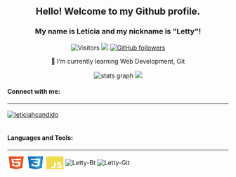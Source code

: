 <div align="center">
<h2>Hello! Welcome to my Github profile.</h2>
<h3>My name is Letícia and my nickname is "Letty"!</h3>
 
![Visitors](https://komarev.com/ghpvc/?username=leticiahcandido&color=blue)
[<img src="https://img.shields.io/static/v1?message=LinkedIn&logo=linkedin&label=&color=0077B5&logoColor=white&labelColor=&style=for-the-badge)">](https://www.linkedin.com/in/leticiahcandido)
[![GitHub followers](https://img.shields.io/github/followers/leticiahcandido.svg?style=social&label=Follow)](https://github.com/leticiahcandido?tab=followers)
  
 🌱 I’m currently learning Web Development, Git 
 </div>
 
<div align="center">
    <img src="https://github-readme-stats.vercel.app/api?hide_title=false&hide_rank=false&show_icons=true&include_all_commits=true&count_private=true&disable_animations=false&theme=dark&locale=en&hide_border=false&username=leticiahcandido" alt="stats graph" width="425px"/>
    <img src="https://github-readme-stats.vercel.app/api/top-langs/?username=leticiahcandido&theme=dark&locale=en&layout=compact&hide=python"/>
</div>
 
<div>
<h4>Connect with me:</h4>
  <hr>
  <a href="https://linkedin.com/in/leticiahcandido" target="blank"><img align="center" src="https://cdn.jsdelivr.net/gh/devicons/devicon/icons/linkedin/linkedin-original.svg" alt="leticiahcandido" height="30" width="40"/></a>
</div>
  
<div style="display: inline_block"><br>
  <h4>Languages and Tools:</h4>
  <hr>
  <img align="center" alt="Letty-HTML" height="30" width="40" src="https://raw.githubusercontent.com/devicons/devicon/master/icons/html5/html5-original.svg">
  <img align="center" alt="Letty-CSS" height="30" width="40" src="https://raw.githubusercontent.com/devicons/devicon/master/icons/css3/css3-original.svg">
  <img align="center" alt="Letty-Js" height="30" width="40" src="https://raw.githubusercontent.com/devicons/devicon/master/icons/javascript/javascript-plain.svg">
  <img align="center" alt="Letty-Bt" height="35" width="45" src="https://cdn.jsdelivr.net/gh/devicons/devicon/icons/bootstrap/bootstrap-original.svg">
  <img align="center" alt="Letty-Git" height="65" width="55" src="https://cdn.jsdelivr.net/gh/devicons/devicon/icons/git/git-original-wordmark.svg">
</div>

